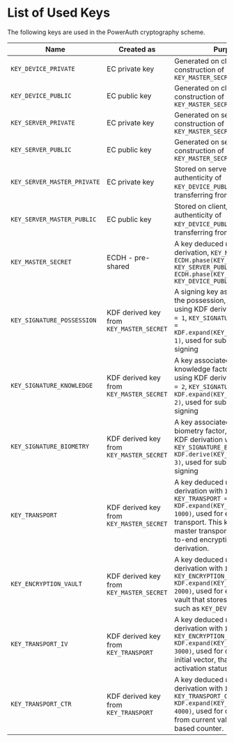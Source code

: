 # List of Used Keys

The following keys are used in the PowerAuth cryptography scheme.

| Name | Created as | Purpose |
|---|---|---|
| `KEY_DEVICE_PRIVATE` | EC private key | Generated on client to allow construction of `KEY_MASTER_SECRET` |
| `KEY_DEVICE_PUBLIC`  | EC public key  | Generated on client to allow construction of `KEY_MASTER_SECRET` |
| `KEY_SERVER_PRIVATE` | EC private key | Generated on server to allow construction of `KEY_MASTER_SECRET` |
| `KEY_SERVER_PUBLIC`  | EC public key  | Generated on server to allow construction of `KEY_MASTER_SECRET` |
| `KEY_SERVER_MASTER_PRIVATE` | EC private key | Stored on server, used to assure authenticity of `KEY_DEVICE_PUBLIC` while transferring from server to client |
| `KEY_SERVER_MASTER_PUBLIC`  | EC public key  | Stored on client, used to assure authenticity of `KEY_DEVICE_PUBLIC` while transferring from server to client |
| `KEY_MASTER_SECRET`         | ECDH - pre-shared  | A key deduced using ECDH derivation, `KEY_MASTER_SECRET = ECDH.phase(KEY_DEVICE_PRIVATE, KEY_SERVER_PUBLIC) = ECDH.phase(KEY_SERVER_PRIVATE, KEY_DEVICE_PUBLIC)` |
| `KEY_SIGNATURE_POSSESSION`  | KDF derived key from `KEY_MASTER_SECRET` | A signing key associated with the possession, factor deduced using KDF derivation with `INDEX = 1`, `KEY_SIGNATURE_POSSESSION = KDF.expand(KEY_MASTER_SECRET, 1)`, used for subsequent request signing |
| `KEY_SIGNATURE_KNOWLEDGE`   | KDF derived key from `KEY_MASTER_SECRET` | A key associated with the knowledge factor, deduced using KDF derivation with `INDEX = 2`, `KEY_SIGNATURE_KNOWLEDGE = KDF.expand(KEY_MASTER_SECRET, 2)`, used for subsequent request signing |
| `KEY_SIGNATURE_BIOMETRY`    | KDF derived key from `KEY_MASTER_SECRET` | A key associated with the biometry factor, deduced using KDF derivation with `INDEX = 3`, `KEY_SIGNATURE_BIOMETRY = KDF.derive(KEY_MASTER_SECRET, 3)`, used for subsequent request signing |
| `KEY_TRANSPORT`             | KDF derived key from `KEY_MASTER_SECRET` | A key deduced using KDF derivation with `INDEX = 1000`, `KEY_TRANSPORT = KDF.expand(KEY_MASTER_SECRET, 1000)`, used for encrypted data transport. This key is used as master transport key for end-to-end encryption key derivation. |
| `KEY_ENCRYPTION_VAULT`      | KDF derived key from `KEY_MASTER_SECRET` | A key deduced using KDF derivation with `INDEX = 2000`, `KEY_ENCRYPTION_VAULT = KDF.expand(KEY_MASTER_SECRET, 2000)`, used for encrypting a vault that stores the secret data, such as `KEY_DEVICE_PRIVATE`. |
| `KEY_TRANSPORT_IV`          | KDF derived key from `KEY_TRANSPORT`     | A key deduced using KDF derivation with `INDEX = 3000`, `KEY_ENCRYPTION_IV = KDF.expand(KEY_TRANSPORT, 3000)`, used for derivation of initial vector, that encrypts activation status blob. |
| `KEY_TRANSPORT_CTR`         | KDF derived key from `KEY_TRANSPORT`     | A key deduced using KDF derivation with `INDEX = 4000`, `KEY_TRANSPORT_CTR = KDF.expand(KEY_TRANSPORT, 4000)`, used for computing hash from current value of hash-based counter. |

